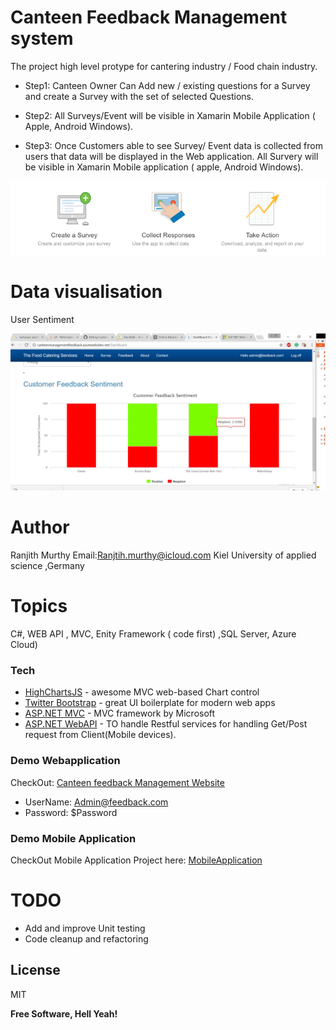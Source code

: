 # Canteen Feedback Management system

The project high level protype for cantering industry / Food chain industry.

* Step1: Canteen Owner Can Add new / existing questions for a Survey and create a Survey with the set of selected Questions.

* Step2: All Surveys/Event will be visible in Xamarin Mobile Application ( Apple, Android Windows).

* Step3: Once Customers able to see Survey/ Event data is collected from users that data will be displayed in the Web application. 
All Survery will be visible in Xamarin Mobile application ( apple, Android Windows).

![alt text](https://github.com/ranjithmurthy/Cantering-Food-services-Website/blob/master/technical.PNG?raw=true)

# Data visualisation 

User Sentiment 

![alt text](https://github.com/ranjithmurthy/Cantering-Food-services-Website/blob/master/websitePNG.PNG?raw=truee)

# Author 
Ranjith Murthy 
Email:Ranjtih.murthy@icloud.com
Kiel University of applied science ,Germany 

# Topics
  C#,  WEB API , MVC, Enity Framework ( code first) ,SQL Server, Azure Cloud)
  
  


### Tech


* [HighChartsJS] - awesome MVC web-based Chart control 
* [Twitter Bootstrap] - great UI boilerplate for modern web apps
* [ASP.NET MVC] - MVC framework by Microsoft 
*  [ASP.NET WebAPI] - TO handle Restful services for handling Get/Post request from Client(Mobile devices).

### Demo Webapplication 
CheckOut: [Canteen feedback Management Website] 

* UserName: Admin@feedback.com
* Password: $Password

### Demo Mobile Application
CheckOut Mobile Application Project here: [MobileApplication] 
  
# TODO

  - Add and improve  Unit testing 
  - Code cleanup and refactoring 

License
----

MIT


**Free Software, Hell Yeah!**

[//]: # (These are reference links used in the body of this note and get stripped out when the markdown processor does its job. There is no need to format nicely because it shouldn't be seen. Thanks SO - http://stackoverflow.com/questions/4823468/store-comments-in-markdown-syntax)


   [dill]: <https://github.com/joemccann/dillinger>
   [HighChartsJS]: <https://www.highcharts.com/>
   [C#]: <https://www.visualstudio.com/>
   [Twitter Bootstrap]: <http://twitter.github.com/bootstrap/>
   [ASP.NET MVC]: <https://www.asp.net/mvc>
  [ASP.NET WebAPI]: <https://www.asp.net/web-api>
   [MobileApplication]:<https://github.com/ranjithmurthy/CrossPlatfomfeedbackMobileApp/>
 [Canteen feedback Management Website]: http://canteenmanagementfeedback.azurewebsites.net/

   [PlDb]: <https://github.com/joemccann/dillinger/tree/master/plugins/dropbox/README.md>
   [PlGh]: <https://github.com/joemccann/dillinger/tree/master/plugins/github/README.md>
   [PlGd]: <https://github.com/joemccann/dillinger/tree/master/plugins/googledrive/README.md>
   [PlOd]: <https://github.com/joemccann/dillinger/tree/master/plugins/onedrive/README.md>
   [PlMe]: <https://github.com/joemccann/dillinger/tree/master/plugins/medium/README.md>
   [PlGa]: <https://github.com/RahulHP/dillinger/blob/master/plugins/googleanalytics/README.md>
